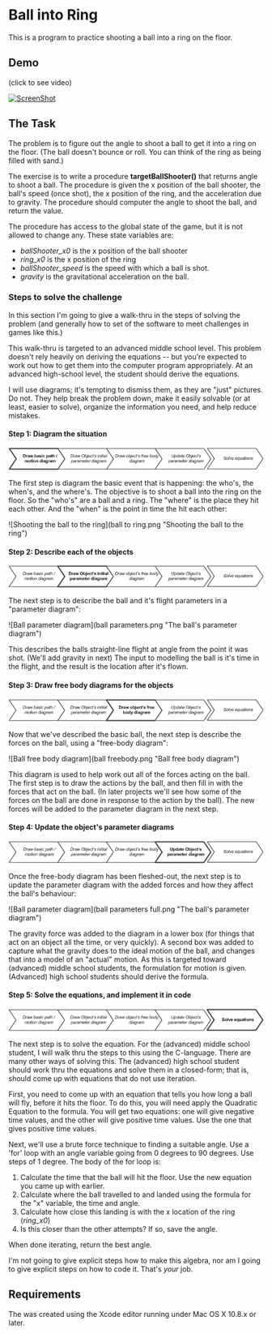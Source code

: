 Ball into Ring
====================

This is a program to practice shooting a ball into a ring on the floor.

Demo
------

(click to see video)

[![ScreenShot](https://i.ytimg.com/vi/Gbr7yj0aCec/hqdefault.jpg)](http://youtu.be/Gbr7yj0aCec)


The Task
--------

The problem is to figure out the angle to shoot a ball to get it into a ring on the floor.  (The ball doesn't
bounce or roll.  You can think of the ring as being filled with sand.)

The exercise is to write a procedure **targetBallShooter()** that returns angle to shoot a ball.
The procedure is given the x position of the ball shooter, the ball's speed (once shot), the x position of the
ring,  and the acceleration due to gravity.  The procedure should computer the angle to shoot the ball, and
return the value.

The procedure has access to the global state of the game, but it is not allowed to change any.  These
state variables are:

* *ballShooter_x0*  is the x position of the ball shooter
* *ring_x0*  is the x position of the ring
* *ballShooter_speed*   is the speed with which a ball is shot.
* *gravity*     is the gravitational acceleration on the ball.


### Steps to solve the challenge

In this section I'm going to give a walk-thru in the steps of solving the problem (and generally how to set
of the software to meet challenges in games like this.)

This walk-thru is targeted to an advanced middle school level.  This problem doesn't rely heavily on deriving the
equations -- but you're expected to work out  how to get them into the computer program appropriately.  At an advanced
high-school level, the student should derive the equations.

I will use diagrams; it's tempting to dismiss them, as they are "just" pictures.  Do not.  They help break the problem
down, make it easily solvable (or at least, easier to solve), organize the information you need, and help reduce mistakes.

#### Step 1: Diagram the situation

![Step 1](step1.png "Step 1")

The first step is diagram the basic event that is happening: the who's, the when's, and the where's.
The objective is to shoot a ball into the ring on the floor.  So the "who's" are a ball and a ring.
The "where" is the place they hit each other.  And the "when" is the point in time the hit each other:

![Shooting the ball to the ring](ball to ring.png "Shooting the ball to the ring")


#### Step 2: Describe each of the objects

![Step 2](step2.png "Step 2")

The next step is to describe the ball and it's flight parameters in a "parameter diagram":

![Ball parameter diagram](ball parameters.png "The ball's parameter diagram")

This describes the balls straight-line flight at angle from the point it was shot.  (We'll add gravity in next)
The input to modelling the ball is it's time in the flight, and the result is the location after it's flown.

#### Step 3: Draw free body diagrams for the objects

![Step 3](step3.png "Step 3")

Now that we've described the basic ball, the next step is describe the forces on the ball, using a "free-body diagram":

![Ball free body diagram](ball freebody.png "Ball free body diagram")

This diagram is used to help work out all of the forces acting on the ball.  The first step is to draw the actions by
the ball, and then fill in with the forces that act on the ball.  (In later projects we'll see how some of the forces
on the ball are done in response to the action by the ball).  The new forces will be added to the parameter diagram in
the next step.


#### Step 4: Update the object's parameter diagrams

![Step 4](step4.png "Step 4")

Once the free-body diagram has been fleshed-out, the next step is to update the parameter diagram with the added
forces and how they affect the ball's behaviour:

![Ball parameter diagram](ball parameters full.png "The ball's parameter diagram")


The gravity force was added to the diagram in a lower box (for things that act on an object all the time, or very quickly).
A second box was added to capture what the gravity does to the ideal motion of the ball, and changes that into 
a model of an "actual" motion.  As this is targeted toward (advanced) middle school students, the formulation for
motion is given.  (Advanced) high school students should derive the formula.


#### Step 5: Solve the equations, and implement it in code

![Step 5](step5.png "Step 5")

The next step is to solve the equation.  For the (advanced) middle school student, I will walk thru the steps to this
using the C-language.  There are many other ways of solving this.  The (advanced) high school student should work thru
the equations and solve them in a closed-form; that is, should come up with equations that do not use iteration.

First, you need to come up with an equation that tells you how long a ball will fly, before it hits the floor.
To do this, you will need apply the Quadratic Equation to the formula.  You will get two equations: one will give
negative time values, and the other will give positive time values.  Use the one that gives positive time values.

Next, we'll use a brute force technique to finding a suitable angle.  Use a 'for' loop with an angle variable going from
0 degrees to 90 degrees.  Use steps of 1 degree.   The body of the for loop is:

1. Calculate the time that the ball will hit the floor.  Use the new equation you came up with earlier.
2. Calculate where the ball travelled to and landed using the formula for the "x" variable, the time and angle.
2. Calculate how close this landing is with the x location of the ring (*ring_x0*)
3. Is this closer than the other attempts?  If so, save the angle.

When done iterating, return the best angle.


I'm not going to give explicit steps how to make this algebra, nor am I going to give explicit steps on how to code it.
That's _your_ job.



Requirements
---------------
The was created using the Xcode editor running under Mac OS X 10.8.x or later. 

